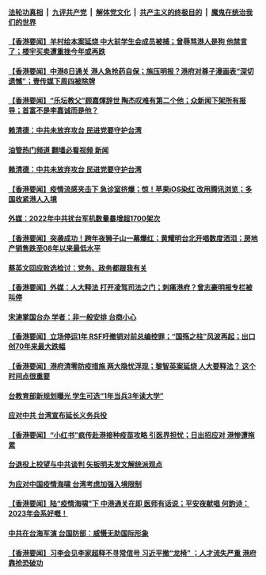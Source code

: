 ####  [法轮功真相](../../../../basic/blob/master/README.md?t=01070812) &nbsp;|&nbsp; [九评共产党](../../../../9ping.md/blob/master/README.md?t=01070812) &nbsp;|&nbsp; [解体党文化](../../../../jtdwh.md/blob/master/README.md?t=01070812)  &nbsp;|&nbsp; [共产主义的终极目的](../../../../gczydzjmd.md/blob/master/README.md?t=01070812) &nbsp;|&nbsp; [魔鬼在统治我们的世界](../../../../mgztzwmdsj.md/blob/master/README.md?t=01070812) 

#### [【香港要闻】羊村绘本案延烧 中大前学生会成员被捕；曾辱骂港人是狗 他禁言了；楼宇买卖遭重挫今年或再跌](../pages/soh55/685512.md?t=01070812) 
#### [【香港要闻】中港8日通关  港人急抢药自保；施压明报？港府对尊子漫画表“深切遗憾”；壹传媒下周四被除牌 ](../pages/soh55/685239.md?t=01070812) 
#### [【香港要闻】“乐坛教父”顾嘉煇辞世 陶杰叹难有第二个他；众新闻下架所有报导；首富不是李嘉诚而是他？](../pages/soh55/684966.md?t=01070812) 
#### [赖清德：中共未放弃攻台 民进党要守护台湾](../pages/soh55/684777.md?t=01070812) 
#### [油管热门频道 翻墙必看视频 新闻](http://129.146.143.75:81/youtube.html?01070812)
#### [赖清德：中共未放弃攻台 民进党要守护台湾](../pages/soh55/684777.md?t=01070812) 
#### [【香港要闻】疫情流感夹击下 急诊室挤爆；惊！苹果iOS染红 改用腾讯浏览；多国收紧港人入境](../pages/soh55/684645.md?t=01070812) 
#### [外媒：2022年中共扰台军机数量暴增超1700架次](../pages/soh55/684468.md?t=01070812) 
#### [【香港要闻】突袭成功！跨年夜狮子山一幕爆红；黄耀明台北开唱数度洒泪；房地产销售跌至08年以来最低水平](../pages/soh55/684372.md?t=01070812) 
#### [蔡英文回应败选检讨：党务、政务都跟我有关](../pages/soh55/684243.md?t=01070812) 
#### [【香港要闻】外媒：人大释法 打开凌驾司法之门；刺痛港府？曾志豪明报专栏被叫停](../pages/soh55/683787.md?t=01070812) 
#### [宋涛掌国台办 学者：非一般安排 台商小心](../pages/soh55/683595.md?t=01070812) 
#### [【香港要闻】立场停运1年 RSF吁撤销对前总编控罪；“国殇之柱”风波再起；出口创70年来最大跌幅](../pages/soh55/683490.md?t=01070812) 
#### [【香港要闻】港府清零防疫措施 两大隐忧浮现；黎智英案延烧 人大要释法？ 这个时间点很重要](../pages/soh55/683193.md?t=01070812) 
#### [台教育部新规划曝光 学生可选“1年当兵3年读大学”](../pages/soh55/683001.md?t=01070812) 
#### [应对中共 台湾宣布延长义务兵役](../pages/soh55/682926.md?t=01070812) 
#### [【香港要闻】“小红书”疯传赴港接种疫苗攻略 引医界担忧；日出招应对 港惨遭拖累](../pages/soh55/682872.md?t=01070812) 
#### [台退役上校望与中共谈判 矢板明夫发文解统派观点](../pages/soh55/682698.md?t=01070812) 
#### [为应对中国疫情海啸 台湾考虑加强入境限制](../pages/soh55/682704.md?t=01070812) 
#### [【香港要闻】陆“疫情海啸”下 中港通关在即 医师有话说；平安夜献唱 何韵诗：2023年会系好嘅！](../pages/soh55/682584.md?t=01070812) 
#### [中共在台海军演 台国防部：威慑无助国际形象](../pages/soh55/682476.md?t=01070812) 
#### [【香港要闻】习李会见李家超释不寻常信号  习近平撤“龙椅” ；人才流失严重 港府靠抢恐破功](../pages/soh55/681969.md?t=01070812) 
<img src='http://gfw-breaker.win/goodnews/indexes/soh55.md' width='0px' height='0px'/>
